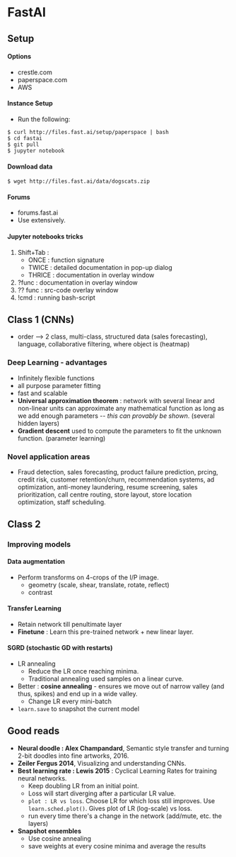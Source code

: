 # FastAI

## Setup
#### Options
- crestle.com
- paperspace.com
- AWS

#### Instance Setup
- Run the following:
```
$ curl http://files.fast.ai/setup/paperspace | bash
$ cd fastai
$ git pull
$ jupyter notebook
```

#### Download data
```
$ wget http://files.fast.ai/data/dogscats.zip
```

#### Forums
- forums.fast.ai
- Use extensively.

#### Jupyter notebooks tricks
1. Shift+Tab :
    - ONCE : function signature
    - TWICE : detailed documentation in pop-up dialog
    - THRICE : documentation in overlay window
2. ?func : documentation in overlay window
3. ?? func : src-code overlay window
4. !cmd : running bash-script


## Class 1 (CNNs)
- order --> 2 class, multi-class, structured data (sales forecasting), language, collaborative filtering, where object is (heatmap)

### Deep Learning - advantages
- Infinitely flexible functions
- all purpose parameter fitting
- fast and scalable
- **Universal approximation theorem** : network with several linear and non-linear units can approximate any mathematical function as long as we add enough parameters -- _this can provably be shown_. (several hidden layers)
- **Gradient descent** used to compute the parameters to fit the unknown function. (parameter learning)

### Novel application areas
- Fraud detection, sales forecasting, product failure prediction, prcing, credit risk, customer retention/churn, recommendation systems, ad optimization, anti-money laundering, resume screening, sales prioritization, call centre routing, store layout, store location optimization, staff scheduling.

## Class 2

### Improving models
#### Data augmentation
- Perform transforms on 4-crops of the I/P image.
  - geometry (scale, shear, translate, rotate, reflect)
  - contrast

#### Transfer Learning
- Retain network till penultimate layer
- **Finetune** : Learn this pre-trained network + new linear layer.

#### SGRD (stochastic GD with restarts)
- LR annealing
  - Reduce the LR once reaching minima.
  - Traditional annealing used samples on a linear curve.
- Better : **cosine annealing** - ensures we move out of narrow valley (and thus, spikes) and end up in a wide valley.
  - Change LR every mini-batch
- ```learn.save``` to snapshot the current model

## Good reads
- **Neural doodle : Alex Champandard**, Semantic style transfer and turning 2-bit doodles into fine artworks, 2016.
- **Zeiler Fergus 2014**, Visualizing and understanding CNNs.
- **Best learning rate : Lewis 2015** : Cyclical Learning Rates for training neural networks.
  - Keep doubling LR from an initial point.
  - Loss will start diverging after a particular LR value.
  - ```plot : LR vs loss```. Choose LR for which loss still improves. Use ```learn.sched.plot()```. Gives plot of LR (log-scale) vs loss.
  - run every time there's a change in the network (add/mute, etc. the layers)
- **Snapshot ensembles**
  - Use cosine annealing
  - save weights at every cosine minima and average the results

